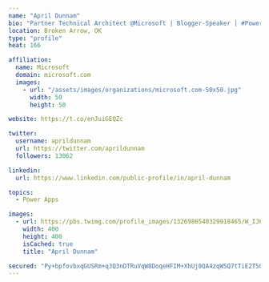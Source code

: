 ```yaml
---
name: "April Dunnam"
bio: "Partner Technical Architect @Microsoft | Blogger-Speaker | #PowerApps, #PowerAutomate, #Office365, #SharePoint | #WIT | #Karaoke Queen"
location: Broken Arrow, OK
type: "profile"
heat: 166

affiliation:
  name: Microsoft
  domain: microsoft.com
  images:
    - url: "/assets/images/organizations/microsoft.com-50x50.jpg"
      width: 50
      height: 50

website: https://t.co/enJuiGEQZc

twitter:
  username: aprildunnam
  url: https://twitter.com/aprildunnam
  followers: 13062

linkedin:
  url: https://www.linkedin.com/public-profile/in/april-dunnam

topics:
  - Power Apps

images:
  - url: https://pbs.twimg.com/profile_images/1326986540329918465/W_IJ6Ih2_400x400.jpg
    width: 400
    height: 400
    isCached: true
    title: "April Dunnam"

secured: "Py+bpfovbxqGUSRm+q3Q3nDTRuVqW8DoqeHFIM+XhUj0QA4zqW5Q7tTiE2T5OFWwXX6EYOg9iRuOweEG8dFD3Pe7GxQTaNOn/ZTbpMmUEm1yS+aTbpzUTiIsBL61AwyHxrVtgZJPwe4lZAy2fXG6b00dqm/rujfEG5fNZ7a0FBAv/a8OguCw62ITEUMqqAfJlQL9K1cZlBrY9ZYzFYSaoANbBMWUjmkj08jX42isHw+RRg+1gH3mPUxSzAonbRDp4ffrF9D1c5mEchSBweLkWUVX6QOSz0Y9ow2hRBdI5mNZnI8BxtDjI1HhA7V4IoI42w9C+DjJbs5ONQPXx43ZN6Y/6OYcN4S87oP7vdd9UOtZ9Ismr4hhWTg07pQ0vv70VMc2iSIMBKNTve55ig3fuP7n9rnUFvR+iQnhKCtJTQ0=;3bSUm5LnFDFC/7lTx3vl7Q=="
---
```


